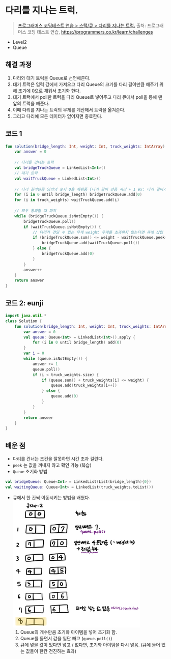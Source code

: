 # 다리를 지나는 트럭.

> [프로그래머스 코딩테스트 연습 > 스택/큐 > 다리를 지나는 트럭.](https://programmers.co.kr/learn/courses/30/lessons/42583)
> 출처: 프로그래머스 코딩 테스트 연습, https://programmers.co.kr/learn/challenges

- Level2
- Queue

## 해결 과정

1. 다리와 대기 트럭을 Queue로 선언해준다.
2. 대기 트럭은 입력 값에서 가져오고 다리 Queue의 크기를 다리 길이만큼 해주기 위해 초기에 0으로 채워서 초기화 한다.
3. 대기 트럭에서 poll한 트럭을 다리 Queue로 넣어주고 다리 큐에서 poll을 통해 맨 앞의 트럭을 빼준다.
4. 이때 다리를 지나는 트럭의 무게를 계산해서 트럭을 옮겨준다.
5. 그리고 다리에 모든 데이터가 없어지면 종료한다.

## 코드 1

```kotlin
fun solution(bridge_length: Int, weight: Int, truck_weights: IntArray): Int {
    var answer = 0

    // 다리를 건너는 트럭
    val bridgeTruckQueue = LinkedList<Int>()
    // 대기 트럭
    val waitTruckQueue = LinkedList<Int>()

    // 다리 길이만큼 임의의 숫자 0을 채워줌 (다리 길이 만큼 시간 + 1 ex: 다리 길이가 2면 time 2)
    for (i in 0 until bridge_length) bridgeTruckQueue.add(0)
    for (i in truck_weights) waitTruckQueue.add(i)

    // 모두 통과할 때 까지
    while (bridgeTruckQueue.isNotEmpty()) {
        bridgeTruckQueue.poll()
        if (waitTruckQueue.isNotEmpty()) {
            // 다리가 견딜 수 있는 무게 weight 무게를 초과하지 않는다면 큐에 삽입
            if (bridgeTruckQueue.sum() <= weight - waitTruckQueue.peek()) {
                bridgeTruckQueue.add(waitTruckQueue.poll())
            } else {
                bridgeTruckQueue.add(0)
            }
        }
        answer++
    }
    return answer
}
```

## 코드 2: eunji

```kotlin
import java.util.*
class Solution {
    fun solution(bridge_length: Int, weight: Int, truck_weights: IntArray): Int {
        var answer = 0
        val queue: Queue<Int> = LinkedList<Int>().apply {
            for (i in 0 until bridge_length) add(0)
        }
        var i = 0
        while (queue.isNotEmpty()) {
            answer += 1
            queue.poll()
            if (i < truck_weights.size) {
                if (queue.sum() + truck_weights[i] <= weight) {
                    queue.add(truck_weights[i++])
                } else {
                    queue.add(0)
                }
            }
        }
        return answer
    }
}
```

## 배운 점

- 다리를 건너는 조건을 잘못하면 시간 초과 걸린다.
- `peek` 는 값을 꺼내지 않고 확인 가능 (복습)
- `Queue` 초기화 방법

```kotlin
val bridgeQueue: Queue<Int> = LinkedList(List(bridge_length){0})
val waitingQueue: Queue<Int> = LinkedList(truck_weights.toList())
```

- 큐에서 한 칸씩 이동시키는 방법을 배웠다.
  <img src="../res/programmers_42583.png" width="400" height="400" />
  1. Queue의 개수만큼 초기화 아이템을 넣어 초기화 함.
  2. Queue를 돌면서 값을 일단 빼고 (`queue.poll()`)
  3. 큐에 넣을 값이 있다면 넣고 / 없다면, 초기화 아이템을 다시 넣음. (큐에 들어 있는 값들이 한칸 전진하는 효과)
